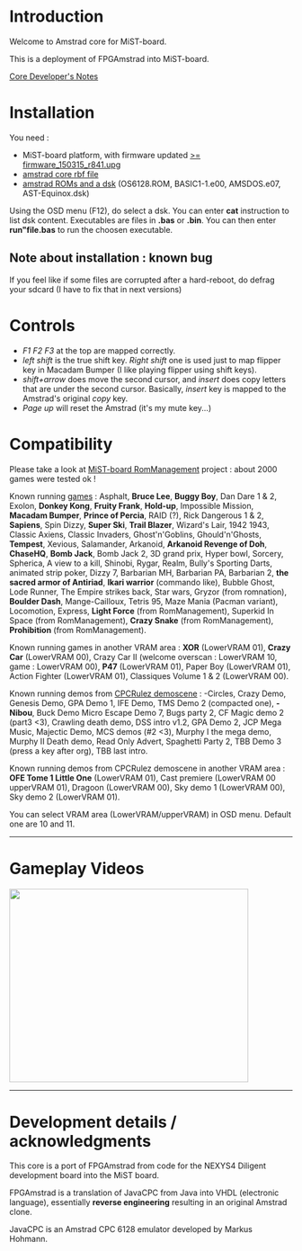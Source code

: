# Introduction #

Welcome to Amstrad core for MiST-board.

This is a deployment of FPGAmstrad into MiST-board.

[Core Developer's Notes](CoreDocAmstradNotes.md)

# Installation #

You need :
  * MiST-board platform, with firmware updated [>= firmware\_150315\_r841.upg](https://code.google.com/p/mist-board/source/browse/trunk/bin/firmware/)
  * [amstrad core rbf file](http://code.google.com/p/mist-board/source/browse/#svn/trunk/bin/cores/amstrad)
  * [amstrad ROMs and a dsk](http://code.google.com/p/mist-board/source/browse/#svn/trunk/bin/cores/amstrad/OS6128_BASIC1-1_AMSDOS_MAXAM) (OS6128.ROM, BASIC1-1.e00, AMSDOS.e07, AST-Equinox.dsk)



Using the OSD menu (F12), do select a dsk.
You can enter **cat** instruction to list dsk content. Executables are files in **.bas** or **.bin**.
You can then enter **run"file.bas** to run the choosen executable.

## Note about installation : known bug ##
If you feel like if some files are corrupted after a hard-reboot, do defrag your sdcard (I have to fix that in next versions)

# Controls #

  * _F1_ _F2_ _F3_ at the top are mapped correctly.
  * _left_ _shift_ is the true shift key. _Right_ _shift_ one is used just to map flipper key in Macadam Bumper (I like playing flipper using shift keys).
  * _shift+arrow_ does move the second cursor, and _insert_ does copy letters that are under the second cursor. Basically, _insert_ key is mapped to the Amstrad's original _copy_ key.
  * _Page up_ will reset the Amstrad (it's my mute key...)

# Compatibility #

Please take a look at [MiST-board RomManagement](http://code.google.com/p/mist-board/wiki/RomManagement) project : about 2000 games were tested ok !

Known running [games](http://www.cpc-power.com) : Asphalt, **Bruce Lee**, **Buggy Boy**, Dan Dare 1 & 2, Exolon, **Donkey Kong**, **Fruity Frank**, **Hold-up**, Impossible Mission, **Macadam Bumper**, **Prince of Percia**, RAID (?), Rick Dangerous 1 & 2, **Sapiens**, Spin Dizzy, **Super Ski**, **Trail Blazer**, Wizard's Lair, 1942 1943, Classic Axiens, Classic Invaders,  Ghost'n'Goblins, Ghould'n'Ghosts, **Tempest**, Xevious, Salamander, Arkanoid, **Arkanoid Revenge of Doh**, **ChaseHQ**, **Bomb Jack**, Bomb Jack 2, 3D grand prix, Hyper bowl, Sorcery, Spherica, A view to a kill, Shinobi, Rygar, Realm, Bully's Sporting Darts, animated strip poker, Dizzy 7, Barbarian MH, Barbarian PA, Barbarian 2, **the sacred armor of Antiriad**, **Ikari warrior** (commando like), Bubble Ghost, Lode Runner, The Empire strikes back, Star wars, Gryzor (from romnation), **Boulder Dash**, Mange-Cailloux, Tetris 95, Maze Mania (Pacman variant), Locomotion, Express, **Light Force** (from RomManagement), Superkid In Space (from RomManagement), **Crazy Snake** (from RomManagement), **Prohibition** (from RomManagement).

Known running games in another VRAM area : **XOR** (LowerVRAM 01), **Crazy Car** (LowerVRAM 00), Crazy Car II (welcome overscan : LowerVRAM 10, game : LowerVRAM 00), **P47** (LowerVRAM 01), Paper Boy (LowerVRAM 01), Action Fighter (LowerVRAM 01), Classiques Volume 1 & 2 (LowerVRAM 00).

Known running demos from [CPCRulez demoscene](http://cpcrulez.fr/Scene_Demos/index.php) : -Circles, Crazy Demo, Genesis Demo, GPA Demo 1, IFE Demo, TMS Demo 2 (compacted one), **-Nibou**, Buck Demo Micro Escape Demo 7, Bugs party 2, CF Magic demo 2 (part3 <3), Crawling death demo, DSS intro v1.2, GPA Demo 2, JCP Mega Music, Majectic Demo, MCS demos (#2 <3), Murphy I the mega demo, Murphy II Death demo, Read Only Advert, Spaghetti Party 2, TBB Demo 3 (press a key after org), TBB last intro.

Known running demos from CPCRulez demoscene in another VRAM area : **OFE Tome 1 Little One** (LowerVRAM 01), Cast premiere (LowerVRAM 00 upperVRAM 01), Dragoon (LowerVRAM 00), Sky demo 1 (LowerVRAM 00), Sky demo 2 (LowerVRAM 01).

You can select VRAM area (LowerVRAM/upperVRAM) in OSD menu. Default one are 10 and 11.


---


# Gameplay Videos #
<a href='http://www.youtube.com/watch?feature=player_embedded&v=mTHb0kCSCdc' target='_blank'><img src='http://img.youtube.com/vi/mTHb0kCSCdc/0.jpg' width='425' height=344 /></a>


---


# Development details / acknowledgments #

This core is a port of FPGAmstrad from code for the NEXYS4 Diligent development board into the MiST board.

FPGAmstrad is a translation of JavaCPC from Java into VHDL (electronic language), essentially **reverse engineering** resulting in an original Amstrad clone.

JavaCPC is an Amstrad CPC 6128 emulator developed by Markus Hohmann.